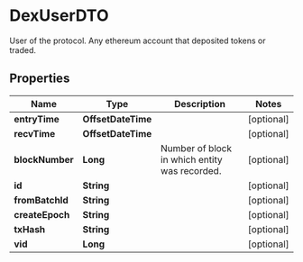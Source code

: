 

# DexUserDTO

User of the protocol. Any ethereum account that deposited tokens or traded.

## Properties

| Name | Type | Description | Notes |
|------------ | ------------- | ------------- | -------------|
|**entryTime** | **OffsetDateTime** |  |  [optional] |
|**recvTime** | **OffsetDateTime** |  |  [optional] |
|**blockNumber** | **Long** | Number of block in which entity was recorded. |  [optional] |
|**id** | **String** |  |  [optional] |
|**fromBatchId** | **String** |  |  [optional] |
|**createEpoch** | **String** |  |  [optional] |
|**txHash** | **String** |  |  [optional] |
|**vid** | **Long** |  |  [optional] |



